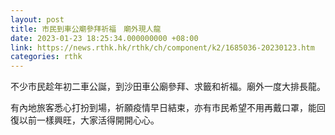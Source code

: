```yaml
---
layout: post
title: 市民到車公廟參拜祈福　廟外現人龍
date: 2023-01-23 18:25:34.000000000 +08:00
link: https://news.rthk.hk/rthk/ch/component/k2/1685036-20230123.htm
categories: rthk
---
```


不少市民趁年初二車公誕，到沙田車公廟參拜、求籤和祈福。廟外一度大排長龍。

有內地旅客悉心打扮到場，祈願疫情早日結束，亦有市民希望不用再戴口罩，能回復以前一樣興旺，大家活得開開心心。
